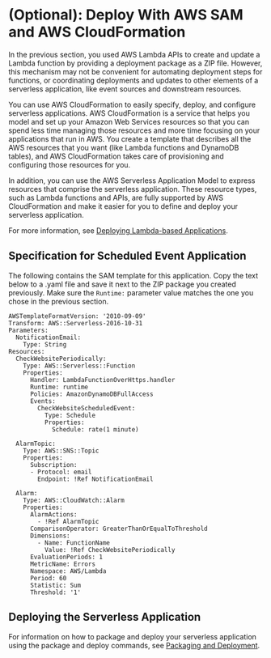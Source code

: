# \(Optional\): Deploy With AWS SAM and AWS CloudFormation<a name="with-sched-event-example-use-app-spec"></a>

In the previous section, you used AWS Lambda APIs to create and update a Lambda function by providing a deployment package as a ZIP file\. However, this mechanism may not be convenient for automating deployment steps for functions, or coordinating deployments and updates to other elements of a serverless application, like event sources and downstream resources\.

You can use AWS CloudFormation to easily specify, deploy, and configure serverless applications\. AWS CloudFormation is a service that helps you model and set up your Amazon Web Services resources so that you can spend less time managing those resources and more time focusing on your applications that run in AWS\. You create a template that describes all the AWS resources that you want \(like Lambda functions and DynamoDB tables\), and AWS CloudFormation takes care of provisioning and configuring those resources for you\.

In addition, you can use the AWS Serverless Application Model to express resources that comprise the serverless application\. These resource types, such as Lambda functions and APIs, are fully supported by AWS CloudFormation and make it easier for you to define and deploy your serverless application\.

For more information, see [Deploying Lambda\-based Applications](deploying-lambda-apps.md)\.

## Specification for Scheduled Event Application<a name="sched-event-tutorial-spec"></a>

The following contains the SAM template for this application\. Copy the text below to a \.yaml file and save it next to the ZIP package you created previously\. Make sure the `Runtime:` parameter value matches the one you chose in the previous section\.

```
AWSTemplateFormatVersion: '2010-09-09'
Transform: AWS::Serverless-2016-10-31
Parameters:
  NotificationEmail:
    Type: String
Resources:
  CheckWebsitePeriodically:
    Type: AWS::Serverless::Function
    Properties:
      Handler: LambdaFunctionOverHttps.handler
      Runtime: runtime
      Policies: AmazonDynamoDBFullAccess
      Events:
        CheckWebsiteScheduledEvent:
          Type: Schedule
          Properties:
            Schedule: rate(1 minute)

  AlarmTopic:
    Type: AWS::SNS::Topic
    Properties:
      Subscription:
      - Protocol: email
        Endpoint: !Ref NotificationEmail

  Alarm:
    Type: AWS::CloudWatch::Alarm
    Properties:
      AlarmActions:
        - !Ref AlarmTopic
      ComparisonOperator: GreaterThanOrEqualToThreshold
      Dimensions:
        - Name: FunctionName
          Value: !Ref CheckWebsitePeriodically
      EvaluationPeriods: 1
      MetricName: Errors
      Namespace: AWS/Lambda
      Period: 60
      Statistic: Sum
      Threshold: '1'
```

## Deploying the Serverless Application<a name="with-sched-event-example-use-app-spec-deploy"></a>

 For information on how to package and deploy your serverless application using the package and deploy commands, see [Packaging and Deployment](serverless-deploy-wt.md#serverless-deploy)\.